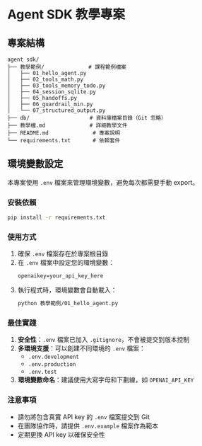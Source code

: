 # Agent SDK 教學專案

## 專案結構

```
agent sdk/
├── 教學範例/              # 課程範例檔案
│   ├── 01_hello_agent.py
│   ├── 02_tools_math.py
│   ├── 03_tools_memory_todo.py
│   ├── 04_session_sqlite.py
│   ├── 05_handoffs.py
│   ├── 06_guardrail_min.py
│   └── 07_structured_output.py
├── db/                   # 資料庫檔案目錄（Git 忽略）
├── 教學檔.md              # 詳細教學文件
├── README.md              # 專案說明
└── requirements.txt       # 依賴套件
```

## 環境變數設定

本專案使用 `.env` 檔案來管理環境變數，避免每次都需要手動 export。

### 安裝依賴

```bash
pip install -r requirements.txt
```

### 使用方式

1. 確保 `.env` 檔案存在於專案根目錄
2. 在 `.env` 檔案中設定您的環境變數：
   ```
   openaikey=your_api_key_here
   ```
3. 執行程式時，環境變數會自動載入：
   ```bash
   python 教學範例/01_hello_agent.py
   ```

### 最佳實踐

1. **安全性**：`.env` 檔案已加入 `.gitignore`，不會被提交到版本控制
2. **多環境支援**：可以創建不同環境的 `.env` 檔案：
   - `.env.development`
   - `.env.production`
   - `.env.test`
3. **環境變數命名**：建議使用大寫字母和下劃線，如 `OPENAI_API_KEY`

### 注意事項

- 請勿將包含真實 API key 的 `.env` 檔案提交到 Git
- 在團隊協作時，請提供 `.env.example` 檔案作為範本
- 定期更換 API key 以確保安全性